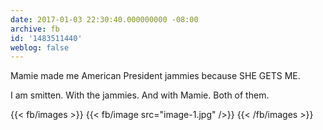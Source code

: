 ```yaml
---
date: 2017-01-03 22:30:40.000000000 -08:00
archive: fb
id: '1483511440'
weblog: false
---
```


Mamie made me American President jammies because SHE GETS ME.

I am smitten. With the jammies. And with Mamie. Both of them.

{{< fb/images >}}
{{< fb/image src="image-1.jpg" />}}
{{< /fb/images >}}
